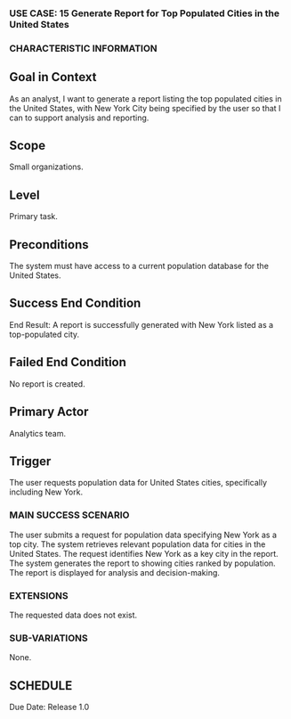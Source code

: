 ### USE CASE: 15 Generate Report for Top Populated Cities in the United States

### CHARACTERISTIC INFORMATION
## Goal in Context
As an analyst, I want to generate a report listing the top populated cities in the United States, with New York City being specified by the user so that I can to support analysis and reporting.

## Scope
Small organizations.

## Level
Primary task.

## Preconditions
The system must have access to a current population database for the United States.

## Success End Condition
End Result: A report is successfully generated with New York listed as a top-populated city.

## Failed End Condition
No report is created.

## Primary Actor
Analytics team.

## Trigger
The user requests population data for United States cities, specifically including New York.

### MAIN SUCCESS SCENARIO
The user submits a request for population data specifying New York as a top city.
The system retrieves relevant population data for cities in the United States.
The request identifies New York as a key city in the report.
The system generates the report to showing cities ranked by population.
The report is displayed for analysis and decision-making.

### EXTENSIONS
The requested data does not exist.

### SUB-VARIATIONS
None.

## SCHEDULE
Due Date: Release 1.0

